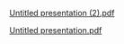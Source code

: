 [Untitled presentation (2).pdf](https://github.com/Zainab-Gandomi/zainab/files/7788993/Untitled.presentation.2.pdf)


[Untitled presentation.pdf](https://github.com/Zainab-Gandomi/zainab/files/7788995/Untitled.presentation.pdf)
